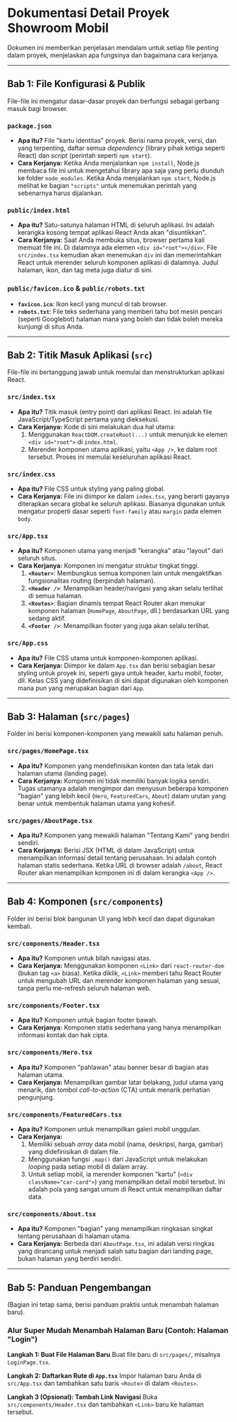 # Dokumentasi Detail Proyek Showroom Mobil

Dokumen ini memberikan penjelasan mendalam untuk setiap file penting dalam proyek, menjelaskan apa fungsinya dan bagaimana cara kerjanya.

---

## Bab 1: File Konfigurasi & Publik

File-file ini mengatur dasar-dasar proyek dan berfungsi sebagai gerbang masuk bagi browser.

### `package.json`
- **Apa itu?** File "kartu identitas" proyek. Berisi nama proyek, versi, dan yang terpenting, daftar semua *dependency* (library pihak ketiga seperti React) dan *script* (perintah seperti `npm start`).
- **Cara Kerjanya:** Ketika Anda menjalankan `npm install`, Node.js membaca file ini untuk mengetahui library apa saja yang perlu diunduh ke folder `node_modules`. Ketika Anda menjalankan `npm start`, Node.js melihat ke bagian `"scripts"` untuk menemukan perintah yang sebenarnya harus dijalankan.

### `public/index.html`
- **Apa itu?** Satu-satunya halaman HTML di seluruh aplikasi. Ini adalah kerangka kosong tempat aplikasi React Anda akan "disuntikkan".
- **Cara Kerjanya:** Saat Anda membuka situs, browser pertama kali memuat file ini. Di dalamnya ada elemen `<div id="root"></div>`. File `src/index.tsx` kemudian akan menemukan `div` ini dan memerintahkan React untuk merender seluruh komponen aplikasi di dalamnya. Judul halaman, ikon, dan tag meta juga diatur di sini.

### `public/favicon.ico` & `public/robots.txt`
- **`favicon.ico`**: Ikon kecil yang muncul di tab browser.
- **`robots.txt`**: File teks sederhana yang memberi tahu bot mesin pencari (seperti Googlebot) halaman mana yang boleh dan tidak boleh mereka kunjungi di situs Anda.

---

## Bab 2: Titik Masuk Aplikasi (`src`)

File-file ini bertanggung jawab untuk memulai dan menstrukturkan aplikasi React.

### `src/index.tsx`
- **Apa itu?** Titik masuk (entry point) dari aplikasi React. Ini adalah file JavaScript/TypeScript pertama yang dieksekusi.
- **Cara Kerjanya:** Kode di sini melakukan dua hal utama:
  1. Menggunakan `ReactDOM.createRoot(...)` untuk menunjuk ke elemen `<div id="root">` di `index.html`.
  2. Merender komponen utama aplikasi, yaitu `<App />`, ke dalam root tersebut. Proses ini memulai keseluruhan aplikasi React.

### `src/index.css`
- **Apa itu?** File CSS untuk styling yang paling global.
- **Cara Kerjanya:** File ini diimpor ke dalam `index.tsx`, yang berarti gayanya diterapkan secara global ke seluruh aplikasi. Biasanya digunakan untuk mengatur properti dasar seperti `font-family` atau `margin` pada elemen `body`.

### `src/App.tsx`
- **Apa itu?** Komponen utama yang menjadi "kerangka" atau "layout" dari seluruh situs.
- **Cara Kerjanya:** Komponen ini mengatur struktur tingkat tinggi.
  1. **`<Router>`**: Membungkus semua komponen lain untuk mengaktifkan fungsionalitas routing (berpindah halaman).
  2. **`<Header />`**: Menampilkan header/navigasi yang akan selalu terlihat di semua halaman.
  3. **`<Routes>`**: Bagian dinamis tempat React Router akan menukar komponen halaman (`HomePage`, `AboutPage`, dll.) berdasarkan URL yang sedang aktif.
  4. **`<Footer />`**: Menampilkan footer yang juga akan selalu terlihat.

### `src/App.css`
- **Apa itu?** File CSS utama untuk komponen-komponen aplikasi.
- **Cara Kerjanya:** Diimpor ke dalam `App.tsx` dan berisi sebagian besar styling untuk proyek ini, seperti gaya untuk header, kartu mobil, footer, dll. Kelas CSS yang didefinisikan di sini dapat digunakan oleh komponen mana pun yang merupakan bagian dari `App`.

---

## Bab 3: Halaman (`src/pages`)

Folder ini berisi komponen-komponen yang mewakili satu halaman penuh.

### `src/pages/HomePage.tsx`
- **Apa itu?** Komponen yang mendefinisikan konten dan tata letak dari halaman utama (landing page).
- **Cara Kerjanya:** Komponen ini tidak memiliki banyak logika sendiri. Tugas utamanya adalah mengimpor dan menyusun beberapa komponen "bagian" yang lebih kecil (`Hero`, `FeaturedCars`, `About`) dalam urutan yang benar untuk membentuk halaman utama yang kohesif.

### `src/pages/AboutPage.tsx`
- **Apa itu?** Komponen yang mewakili halaman "Tentang Kami" yang berdiri sendiri.
- **Cara Kerjanya:** Berisi JSX (HTML di dalam JavaScript) untuk menampilkan informasi detail tentang perusahaan. Ini adalah contoh halaman statis sederhana. Ketika URL di browser adalah `/about`, React Router akan menampilkan komponen ini di dalam kerangka `<App />`.

---

## Bab 4: Komponen (`src/components`)

Folder ini berisi blok bangunan UI yang lebih kecil dan dapat digunakan kembali.

### `src/components/Header.tsx`
- **Apa itu?** Komponen untuk bilah navigasi atas.
- **Cara Kerjanya:** Menggunakan komponen `<Link>` dari `react-router-dom` (bukan tag `<a>` biasa). Ketika diklik, `<Link>` memberi tahu React Router untuk mengubah URL dan merender komponen halaman yang sesuai, tanpa perlu me-refresh seluruh halaman web.

### `src/components/Footer.tsx`
- **Apa itu?** Komponen untuk bagian footer bawah.
- **Cara Kerjanya:** Komponen statis sederhana yang hanya menampilkan informasi kontak dan hak cipta.

### `src/components/Hero.tsx`
- **Apa itu?** Komponen "pahlawan" atau banner besar di bagian atas halaman utama.
- **Cara Kerjanya:** Menampilkan gambar latar belakang, judul utama yang menarik, dan tombol *call-to-action* (CTA) untuk menarik perhatian pengunjung.

### `src/components/FeaturedCars.tsx`
- **Apa itu?** Komponen untuk menampilkan galeri mobil unggulan.
- **Cara Kerjanya:**
  1. Memiliki sebuah *array* data mobil (nama, deskripsi, harga, gambar) yang didefinisikan di dalam file.
  2. Menggunakan fungsi `.map()` dari JavaScript untuk melakukan *looping* pada setiap mobil di dalam array.
  3. Untuk setiap mobil, ia merender komponen "kartu" (`<div className="car-card">`) yang menampilkan detail mobil tersebut. Ini adalah pola yang sangat umum di React untuk menampilkan daftar data.

### `src/components/About.tsx`
- **Apa itu?** Komponen "bagian" yang menampilkan ringkasan singkat tentang perusahaan di halaman utama.
- **Cara Kerjanya:** Berbeda dari `AboutPage.tsx`, ini adalah versi ringkas yang dirancang untuk menjadi salah satu bagian dari landing page, bukan halaman yang berdiri sendiri.

---

## Bab 5: Panduan Pengembangan

(Bagian ini tetap sama, berisi panduan praktis untuk menambah halaman baru).

### Alur Super Mudah Menambah Halaman Baru (Contoh: Halaman "Login")

**Langkah 1: Buat File Halaman Baru**
Buat file baru di `src/pages/`, misalnya `LoginPage.tsx`.

**Langkah 2: Daftarkan Rute di `App.tsx`**
Impor halaman baru Anda di `src/App.tsx` dan tambahkan satu baris `<Route>` di dalam `<Routes>`.

**Langkah 3 (Opsional): Tambah Link Navigasi**
Buka `src/components/Header.tsx` dan tambahkan `<Link>` baru ke halaman tersebut.